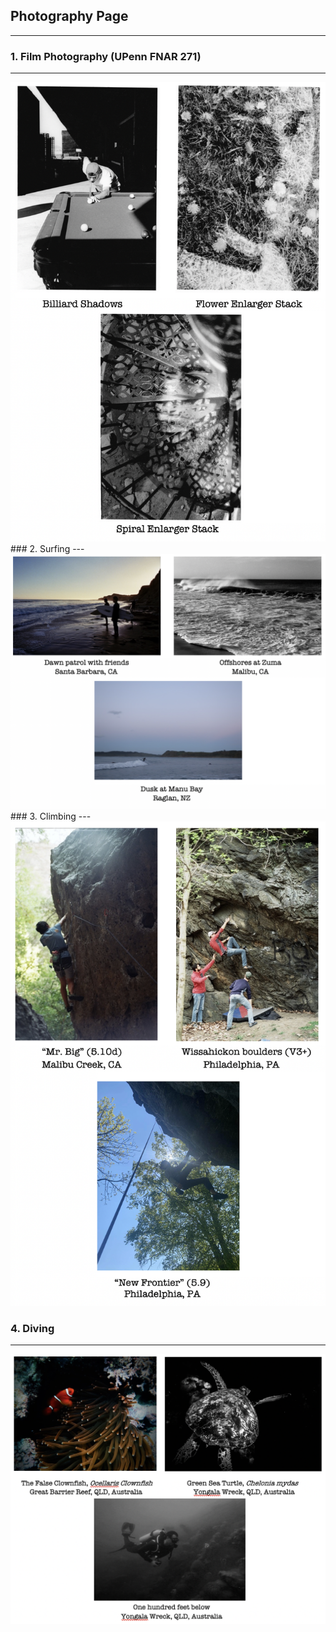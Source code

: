 ## Photography Page
---

### 1. Film Photography (UPenn FNAR 271)
---

<img src="images/film.png?raw=true"/>
### 2. Surfing
---

<img src="images/surfing.png?raw=true"/>
### 3. Climbing
---

<img src="images/climbing.png?raw=true"/>

### 4. Diving
---

<img src="images/diving.png?raw=true"/>



